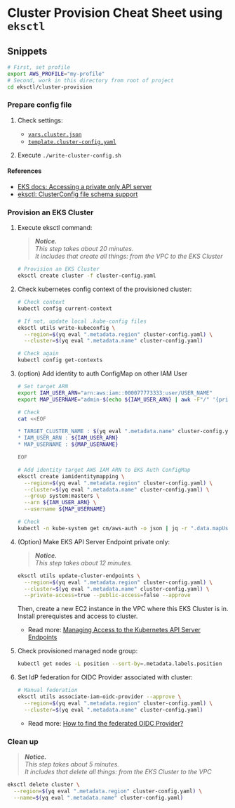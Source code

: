 # Cluster Provision Cheat Sheet using `eksctl`

## Snippets

```bash
# First, set profile
export AWS_PROFILE="my-profile"
# Second, work in this directory from root of project
cd eksctl/cluster-provision
```

### Prepare config file

1. Check settings:

   - [`vars.cluster.json`](./vars.cluster.json#L3-L5)
   - [`template.cluster-config.yaml`]((./template.cluster-config.yaml))

2. Execute `./write-cluster-config.sh`

#### References

- [EKS docs: Accessing a private only API server](https://docs.aws.amazon.com/eks/latest/userguide/cluster-endpoint.html#private-access)
- [eksctl: ClusterConfig file schema support](https://eksctl.io/usage/schema/)

### Provision an EKS Cluster

1. Execute eksctl command:

    > _**Notice.**_  
    > _This step takes about 20 minutes._  
    > _It includes that create all things: from the VPC to the EKS Cluster_

    ```bash
    # Provision an EKS Cluster
    eksctl create cluster -f cluster-config.yaml
    ```

2. Check kubernetes config context of the provisioned cluster:

    ```bash
    # Check context
    kubectl config current-context

    # If not, update local .kube-config files
    eksctl utils write-kubeconfig \
      --region=$(yq eval ".metadata.region" cluster-config.yaml) \
      --cluster=$(yq eval ".metadata.name" cluster-config.yaml)
    
    # Check again
    kubectl config get-contexts
    ```

3. (option) Add identity to auth ConfigMap on other IAM User

    ```bash
    # Set target ARN
    export IAM_USER_ARN="arn:aws:iam::000077773333:user/USER_NAME"
    export MAP_USERNAME="admin-$(echo ${IAM_USER_ARN} | awk -F"/" '{print $2}')"

    # Check
    cat <<EOF

    * TARGET_CLUSTER_NAME : $(yq eval ".metadata.name" cluster-config.yaml)
    * IAM_USER_ARN : ${IAM_USER_ARN}
    * MAP_USERNAME : ${MAP_USERNAME}

    EOF
    ```

    ```bash
    # Add identity target AWS IAM ARN to EKS Auth ConfigMap
    eksctl create iamidentitymapping \
      --region=$(yq eval ".metadata.region" cluster-config.yaml) \
      --cluster=$(yq eval ".metadata.name" cluster-config.yaml) \
      --group system:masters \
      --arn ${IAM_USER_ARN} \
      --username ${MAP_USERNAME}

    # Check
    kubectl -n kube-system get cm/aws-auth -o json | jq -r ".data.mapUsers.groups"
    ```

4. (Option) Make EKS API Server Endpoint private only:

    > _**Notice.**_  
    > _This step takes about 12 minutes._  

    ```bash
    eksctl utils update-cluster-endpoints \
      --region=$(yq eval ".metadata.region" cluster-config.yaml) \
      --cluster=$(yq eval ".metadata.name" cluster-config.yaml) \
      --private-access=true --public-access=false --approve
    ```

    Then, create a new EC2 instance in the VPC where this EKS Cluster is in.  
    Install prerequistes and access to cluster.

    - Read more: [Managing Access to the Kubernetes API Server Endpoints](https://eksctl.io/usage/vpc-networking/#managing-access-to-the-kubernetes-api-server-endpoints)

5. Check provisioned managed node group:

    ```bash
    kubectl get nodes -L position --sort-by=.metadata.labels.position
    ```

6. Set IdP federation for OIDC Provider associated with cluster:

    ```bash
    # Manual federation
    eksctl utils associate-iam-oidc-provider --approve \
      --region=$(yq eval ".metadata.region" cluster-config.yaml) \
      --cluster=$(yq eval ".metadata.name" cluster-config.yaml)
    ```

    - Read more: [How to find the federated OIDC Provider?](https://docs.aws.amazon.com/ko_kr/eks/latest/userguide/enable-iam-roles-for-service-accounts.html)

### Clean up

> _**Notice.**_  
> _This step takes about 5 minutes._  
> _It includes that delete all things: from the EKS Cluster to the VPC_

```bash
eksctl delete cluster \
  --region=$(yq eval ".metadata.region" cluster-config.yaml) \
  --name=$(yq eval ".metadata.name" cluster-config.yaml)
```
